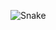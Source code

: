 ![Snake](https://github.com/anubhavsinghofficials/ApplesAndSnakes/assets/132212797/ee15ac4e-8109-448f-a3fb-747c2a7025cf)
